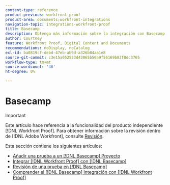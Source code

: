 ```yaml
---
content-type: reference
product-previous: workfront-proof
product-area: documents;workfront-integrations
navigation-topic: integrations-workfront-proof
title: Basecamp
description: Obtenga más información sobre la integración con Basecamp.
author: Courtney
feature: Workfront Proof, Digital Content and Documents
recommendations: noDisplay, noCatalog
exl-id: ba0819cf-debd-47eb-ab9d-a326b84aa1e8
source-git-commit: c3e15a052533d43065b50a9f56169b82f8dc3765
workflow-type: tm+mt
source-wordcount: '46'
ht-degree: 0%

---
```


# Basecamp

>[!IMPORTANT]
>
>Este artículo hace referencia a la funcionalidad del producto independiente [!DNL Workfront Proof]. Para obtener información sobre la revisión dentro de [!DNL Adobe Workfront], consulte [Revisión](../../../review-and-approve-work/proofing/proofing.md).

Esta sección contiene los siguientes artículos:

* [Añadir una prueba a un [!DNL Basecamp] Proyecto](../../../workfront-proof/wp-integrations/basecamp/add-proof-to-basecamp-project.md)
* [Integrar [!DNL Workfront Proof] con [!DNL Basecamp]](../../../workfront-proof/wp-integrations/basecamp/integrate-workfront-proof-with-basecamp.md)
* [Revisión de una prueba en [!DNL Basecamp]](../../../workfront-proof/wp-integrations/basecamp/review-proof-basecamp.md)
* [Comprender el [!DNL Basecamp] Integración con [!DNL Workfront Proof]](../../../workfront-proof/wp-integrations/basecamp/basecamp-integration-overview.md)

